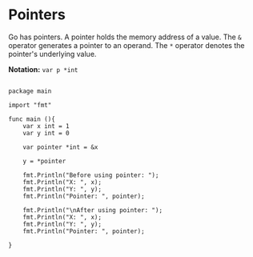 # Pointers

Go has pointers. A pointer holds the memory address of a value. 
The `&` operator generates a pointer to an operand. 
The `*` operator denotes the pointer's underlying value. 

**Notation:** `var p *int`

``` golang

package main

import "fmt"

func main (){
    var x int = 1
    var y int = 0

    var pointer *int = &x 

    y = *pointer

    fmt.Println("Before using pointer: ");
    fmt.Println("X: ", x);
    fmt.Println("Y: ", y);
    fmt.Println("Pointer: ", pointer);

    fmt.Println("\nAfter using pointer: ");
    fmt.Println("X: ", x);
    fmt.Println("Y: ", y);
    fmt.Println("Pointer: ", pointer);

}
```
